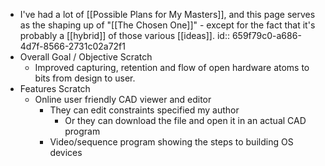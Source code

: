 - I've had a lot of [[Possible Plans for My Masters]], and this page serves as the shaping up of "[[The Chosen One]]" - except for the fact that it's probably a [[hybrid]] of those various [[ideas]].
  id:: 659f79c0-a686-4d7f-8566-2731c02a72f1
- Overall Goal / Objective Scratch
	- Improved capturing, retention and flow of open hardware atoms to bits from design to user.
- Features Scratch
	- Online user friendly CAD viewer and editor
		- They can edit constraints specified my author
			- Or they can download the file and open it in an actual CAD program
		- Video/sequence program showing the steps to building OS devices